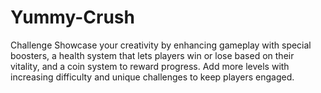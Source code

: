 # Yummy-Crush
Challenge Showcase your creativity by enhancing gameplay with special boosters, a health system that lets players win or lose based on their vitality, and a coin system to reward progress. Add more levels with increasing difficulty and unique challenges to keep players engaged.
